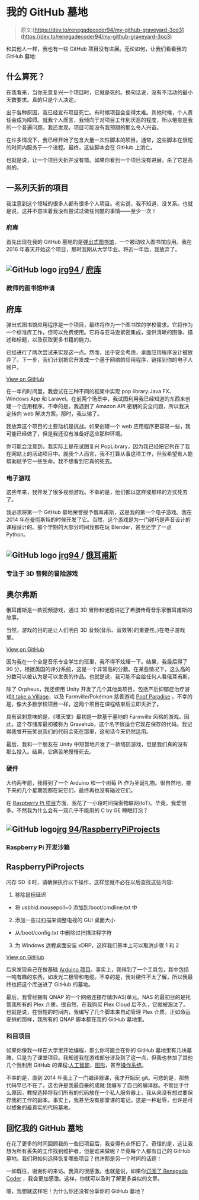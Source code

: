 # 我的 GitHub 墓地

> 原文:[https://dev.to/renegadecoder94/my-github-graveyard-3oo3](https://dev.to/renegadecoder94/my-github-graveyard-3oo3)

和其他人一样，我也有一些 GitHub 项目没有进展。无论如何，让我们看看我的 GitHub 墓地:

## 什么算死？

在我看来，当你无意复兴一个项目时，它就是死的。换句话说，没有不活动的最小天数要求。真的只是个人决定。

出于各种原因，我已经宣布项目死亡。有时候项目会变得太难。其他时候，个人责任会成为障碍。就我个人而言，我倾向于对项目工作到厌恶的程度，所以倦怠是我的一个普遍问题。我还发现，项目可能没有我预期的那么令人兴奋。

在许多情况下，我已经开始了包含大量一次性脚本的项目。通常，这些脚本在很短的时间内服务于一个进程。最终，这些脚本会在 GitHub 上消亡。

也就是说，让一个项目夭折并没有错。如果你看到一个项目没有进展，杀了它是高尚的。

## 一系列夭折的项目

我注意到这个领域的很多人都有很多个人项目。老实说，我不知道，没关系。也就是说，这并不意味着我没有尝试过做任何酷的事情——至少一次！

### 府库

首先出现在我的 GitHub 墓地的是[弹出式图书馆](https://github.com/jrg94/PopLibrary)，一个被动收入图书馆应用。我在 2016 年春天开始这个项目，那时我刚从大学毕业。将近一年后，我放弃了。

## ![GitHub logo](../Images/292a238c61c5611a7f4d07a21d9e8e0a.png) [ jrg94 ](https://github.com/jrg94) / [府库](https://github.com/jrg94/PopLibrary)

### 教师的图书馆申请

<article class="markdown-body entry-content container-lg" itemprop="text">

# 府库

弹出式图书馆应用程序是一个项目，最终将作为一个图书馆的学校需求。它将作为一个标准库工作，但可以免费使用。它将与亚马逊紧密集成，提供清晰的图像、描述和标题，以及获取更多书籍的能力。

已经进行了两次尝试来实现这一点。然而，出于安全考虑，桌面应用程序设计被放弃了。下一步，我们计划把它开发成一个基于网络的应用程序，链接到你的电子人账户。

</article>

[View on GitHub](https://github.com/jrg94/PopLibrary)

在一年的时间里，我尝试在三种不同的框架中实现 pop library:Java FX、Windows App 和 Laravel。在前两个场景中，我试图利用我已经知道的东西来创建一个应用程序。不幸的是，我遇到了 Amazon API 密钥的安全问题，所以我决定转向 web 解决方案。那时，我认输了。

我放弃这个项目的主要动机是挑战。如果创建一个 web 应用程序更容易一些，我可能已经做了，但是我还没有准备好适应那种环境。

你可能会注意到，我实际上是在试图复兴 PopLibrary，因为我已经把它列在了我在网站上的活动项目中。就我个人而言，我不打算从事这项工作，但我希望有人能帮助赋予它一些生命。我不想看到它真的死去。

### 电子游戏

这些年来，我开发了很多视频游戏。不幸的是，他们都以这样或那样的方式死去了。

我必须将第一个 GitHub 墓地荣誉授予俄耳甫斯，这是我的第一个电子游戏。我在 2014 年在曼彻斯特的时候开发了它。当然，这个游戏是为一门碰巧是声音设计的课程设计的。那个学期的大部分时间我都在玩 Blender，甚至还学了一点 Python。

## ![GitHub logo](../Images/292a238c61c5611a7f4d07a21d9e8e0a.png) [ jrg94 ](https://github.com/jrg94) / [俄耳甫斯](https://github.com/jrg94/Orpheus)

### 专注于 3D 音频的冒险游戏

<article class="markdown-body entry-content container-lg" itemprop="text">

# 奥尔弗斯

俄耳甫斯是一款视频游戏，通过 3D 冒险和谜题讲述了希腊传奇音乐家俄耳甫斯的故事。

当然，游戏的目的是让人们明白 3D 音频(音乐、音效等)的重要性。)在电子游戏里。

</article>

[View on GitHub](https://github.com/jrg94/Orpheus)

因为我在一个全是音乐专业学生的班里，我不得不炫耀一下。结果，我最后得了 90 分，根据英国的评分系统，这是一个非常高的分数。在某些情况下，这么高的分数可以被认为是可以发表的作品。也就是说，我可能不会给任何人看俄耳甫斯。

除了 Orpheus，我还使用 Unity 开发了几个其他类项目，包括产后抑郁症治疗游戏[It take a Village](https://github.com/eihiko/ItTakesAVillage)，以及 Farmville/Pokémon 慈善游戏 [Poof Paradise](https://github.com/CatalystOfNostalgia/PoofParadise) 。不幸的是，像大多数学校项目一样，这两个项目在课程结束后立即夭折了。

具有讽刺意味的是，《噗天堂》最初是一款基于墓地的 Farmville 风格的游戏。因此，这个存储库最初被称为 Gravehub，这个名字很适合它现在保存的代码。我记得我曾开玩笑说我们的代码会死在那里，这句话今天仍然适用。

最后，我和一个朋友在 Unity 中短暂地开发了一款塔防游戏，但是我们真的没有那么投入。结果，它痛苦地慢慢死去。

### 硬件

大约两年前，我得到了一个 Arduino 和一个树莓 Pi 作为圣诞礼物。很自然地，接下来的几个星期我都在玩它们，最终再也没有碰过它们。

在 [Raspberry Pi 项目](https://github.com/jrg94/RaspberryPiProjects)方面，我花了一小段时间探索物联网(IoT)。毕竟，我爱很多。不然我为什么会有一双几乎不能用的 C by GE 睡眠灯泡？

## ![GitHub logo](../Images/292a238c61c5611a7f4d07a21d9e8e0a.png)[jrg 94](https://github.com/jrg94)/[RaspberryPiProjects](https://github.com/jrg94/RaspberryPiProjects)

### Raspberry Pi 开发沙箱

<article class="markdown-body entry-content container-lg" itemprop="text">

# RaspberryPiProjects

闪存 SD 卡时，请确保执行以下操作，这样您就不必在以后查找这些内容:

1.  移除鼠标延迟

*   将 usbhid.mousepoll=0 添加到/boot/cmdline.txt 中

2.  添加一些过扫描来调整电视的 GUI 桌面大小

*   从/boot/config.txt 中删除过扫描注释字符

3.  为 Windows 远程桌面安装 xDRP，这样我们基本上可以取消步骤 1 和 2

</article>

[View on GitHub](https://github.com/jrg94/RaspberryPiProjects)

后来发现自己在做基础 [Arduino 项目](https://github.com/jrg94/ArduinoScripts)。事实上，我得到了一个工具包，其中包括一吨有趣的东西，如发光二极管和电缆。不幸的是，我对硬件不太了解，所以我最终也把这个库送进了 GitHub 的墓地。

最后，我曾经拥有 QNAP 的一个网络连接存储(NAS)单元。NAS 的最初目的是托管我所有的 Plex 介质。很自然，在我购买 Plex Cloud 后不久，它就被淘汰了。也就是说，在很短的时间内，我编写了几个脚本来自动管理 Plex 介质。正如命运安排的那样，我所有的 QNAP 脚本都在我的 GitHub 墓地里。

### 科目项目

如果你像我一样在大学里开始编程，那么你可能会在你的 GitHub 墓地里有几块墓碑，只是为了课堂项目。我知道我在游戏部分涉及到了这一点，但我也参加了其他几个我利用 GitHub 的课程:[人工智能](https://github.com/jrg94/EECS398)，[图形](https://github.com/jrg94/EECS366)，甚至[操作系统](https://github.com/jrg94/EECS338)。

不幸的是，直到 2014 年我上了一门编译器课，我才开始玩 git。可悲的是，那些代码早已不在了，这也许是我最自豪的成就:我编写了自己的编译器。不管出于什么原因，教授选择将我们所有的代码放在一个私人服务器上，我从来没有想过要保存我的工作的副本。事实上，我甚至没有那堂课的笔记。这是一种耻辱，也许是可以想象的最真实的代码墓地。

## 回忆我的 GitHub 墓地

在花了更多的时间回顾我的一些旧项目后，我变得有点怀旧了。奇怪的是，这让我想为所有丢失的工作找到维护者，但是谁来做呢？毕竟每个人都有自己的 GitHub 墓地。我们将如何选择恢复哪些项目？也许那是另一个时间的话题！

一如既往，谢谢你的来访。我真的很感激。也就是说，如果你[订阅了 Renegade Coder](https://therenegadecoder.com/members/) ，我会更加感激。这样，你就可以及时了解更多类似的文章。

嗯，我想就这样吧！为什么你还没有分享你的 GitHub 墓地？